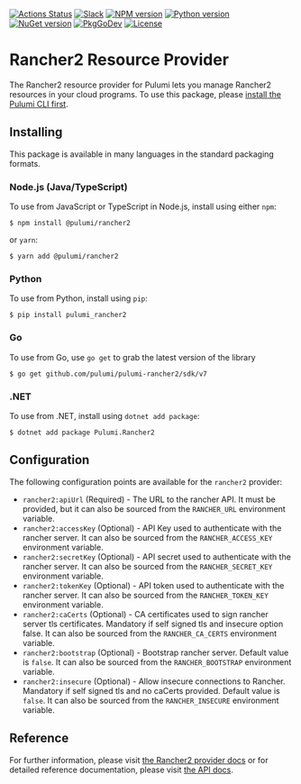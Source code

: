 [![Actions Status](https://github.com/pulumi/pulumi-rancher2/workflows/master/badge.svg)](https://github.com/pulumi/pulumi-rancher2/actions)
[![Slack](http://www.pulumi.com/images/docs/badges/slack.svg)](https://slack.pulumi.com)
[![NPM version](https://badge.fury.io/js/%40pulumi%2Francher2.svg)](https://www.npmjs.com/package/@pulumi/rancher2)
[![Python version](https://badge.fury.io/py/pulumi-rancher2.svg)](https://pypi.org/project/pulumi-rancher2)
[![NuGet version](https://badge.fury.io/nu/pulumi.rancher2.svg)](https://badge.fury.io/nu/pulumi.rancher2)
[![PkgGoDev](https://pkg.go.dev/badge/github.com/pulumi/pulumi-rancher2/sdk/v6/go)](https://pkg.go.dev/github.com/pulumi/pulumi-rancher2/sdk/v6/go)
[![License](https://img.shields.io/npm/l/%40pulumi%2Fpulumi.svg)](https://github.com/pulumi/pulumi-rancher2/blob/master/LICENSE)

# Rancher2 Resource Provider

The Rancher2 resource provider for Pulumi lets you manage Rancher2 resources in your cloud programs. To use
this package, please [install the Pulumi CLI first](https://pulumi.io/).

## Installing

This package is available in many languages in the standard packaging formats.

### Node.js (Java/TypeScript)

To use from JavaScript or TypeScript in Node.js, install using either `npm`:

    $ npm install @pulumi/rancher2

or `yarn`:

    $ yarn add @pulumi/rancher2

### Python

To use from Python, install using `pip`:

    $ pip install pulumi_rancher2

### Go

To use from Go, use `go get` to grab the latest version of the library

    $ go get github.com/pulumi/pulumi-rancher2/sdk/v7

### .NET

To use from .NET, install using `dotnet add package`:

    $ dotnet add package Pulumi.Rancher2

## Configuration

The following configuration points are available for the `rancher2` provider:

- `rancher2:apiUrl` (Required) - The URL to the rancher API. It must be provided, but it can also be sourced from the
  `RANCHER_URL` environment variable.
- `rancher2:accessKey` (Optional) - API Key used to authenticate with the rancher server. It can also be sourced from the
  `RANCHER_ACCESS_KEY` environment variable.
- `rancher2:secretKey` (Optional) - API secret used to authenticate with the rancher server. It can also be sourced from
  the `RANCHER_SECRET_KEY` environment variable.
- `rancher2:tokenKey` (Optional) - API token used to authenticate with the rancher server. It can also be sourced from
  the `RANCHER_TOKEN_KEY` environment variable.
- `rancher2:caCerts` (Optional) - CA certificates used to sign rancher server tls certificates. Mandatory if self signed
  tls and insecure option false. It can also be sourced from the `RANCHER_CA_CERTS` environment variable.
- `rancher2:bootstrap` (Optional) - Bootstrap rancher server. Default value is `false`. It can also be sourced from the
  `RANCHER_BOOTSTRAP` environment variable.
- `rancher2:insecure` (Optional) - Allow insecure connections to Rancher. Mandatory if self signed tls and no caCerts
  provided. Default value is `false`. It can also be sourced from the `RANCHER_INSECURE` environment variable.


## Reference

For further information, please visit [the Rancher2 provider docs](https://www.pulumi.com/docs/intro/cloud-providers/rancher2) or for detailed reference documentation, please visit [the API docs](https://www.pulumi.com/docs/reference/pkg/rancher2).
